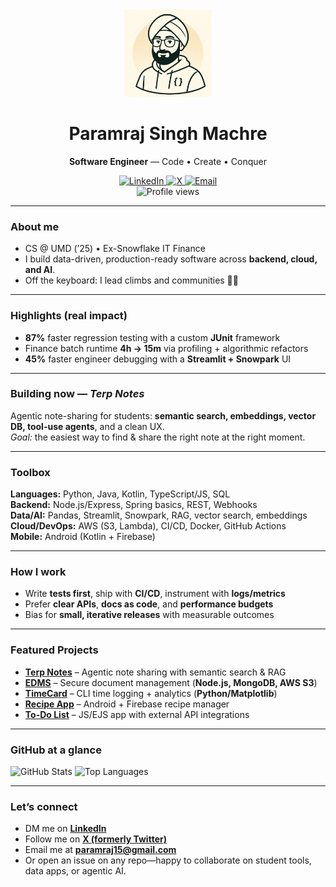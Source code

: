 <!-- Hero -->
<div align="center">
  <img src="./avatar.png" alt="Paramraj avatar" width="140" />
  <h1>Paramraj Singh Machre</h1>
  <p><b>Software Engineer</b> — Code • Create • Conquer</p>

  <a href="https://linkedin.com/in/pmachre">
    <img alt="LinkedIn" src="https://img.shields.io/badge/LinkedIn-Paramraj-blue?logo=linkedin">
  </a>
  <a href="https://x.com/paramraj15">
    <img alt="X" src="https://img.shields.io/badge/%40paramraj15-000000?logo=x">
  </a>
  <a href="mailto:pmachre@terpmail.umd.edu">
    <img alt="Email" src="https://img.shields.io/badge/Email-pmachre%40terpmail.umd.edu-red?logo=gmail">
  </a>

  <br />

  <img alt="Profile views" src="https://komarev.com/ghpvc/?username=bennytobby&style=flat&label=Visitors" />
</div>


---

### About me
- CS @ UMD (’25) • Ex-Snowflake IT Finance  
- I build data-driven, production-ready software across **backend, cloud, and AI**.  
- Off the keyboard: I lead climbs and communities 🧗‍♂️

---

### Highlights (real impact)
- **87%** faster regression testing with a custom **JUnit** framework  
- Finance batch runtime **4h → 15m** via profiling + algorithmic refactors  
- **45%** faster engineer debugging with a **Streamlit + Snowpark** UI

---

### Building now — *Terp Notes*
Agentic note-sharing for students: **semantic search, embeddings, vector DB, tool-use agents**, and a clean UX.  
*Goal:* the easiest way to find & share the right note at the right moment.

---

### Toolbox
**Languages:** Python, Java, Kotlin, TypeScript/JS, SQL  
**Backend:** Node.js/Express, Spring basics, REST, Webhooks  
**Data/AI:** Pandas, Streamlit, Snowpark, RAG, vector search, embeddings  
**Cloud/DevOps:** AWS (S3, Lambda), CI/CD, Docker, GitHub Actions  
**Mobile:** Android (Kotlin + Firebase)

---

### How I work
- Write **tests first**, ship with **CI/CD**, instrument with **logs/metrics**  
- Prefer **clear APIs**, **docs as code**, and **performance budgets**  
- Bias for **small, iterative releases** with measurable outcomes

---

### Featured Projects
- **[Terp Notes](https://github.com/bennytobby/terp-notes)** – Agentic note sharing with semantic search & RAG  
- **[EDMS](https://github.com/bennytobby/edms)** – Secure document management (**Node.js, MongoDB, AWS S3**)  
- **[TimeCard](https://github.com/bennytobby/timecard)** – CLI time logging + analytics (**Python/Matplotlib**)  
- **[Recipe App](https://github.com/dcardone/Recipe-App)** – Android + Firebase recipe manager  
- **[To-Do List](https://github.com/wadoodbutt/todolist)** – JS/EJS app with external API integrations

---

### GitHub at a glance
<p>
  <img height="150"
       alt="GitHub Stats"
       src="https://github-readme-stats.vercel.app/api?username=bennytobby&show_icons=true&count_private=true&hide=issues,contribs&cache_seconds=7200&v=1" />
  <img height="150"
       alt="Top Languages"
       src="https://github-readme-stats.vercel.app/api/top-langs/?username=bennytobby&layout=compact&langs_count=8&hide=css,html&size_weight=0.7&count_weight=0.3" />
</p>

---

### Let’s connect
- DM me on **[LinkedIn](https://linkedin.com/in/pmachre)**
- Follow me on **[X (formerly Twitter)](https://x.com/paramraj15)**
- Email me at **paramraj15@gmail.com**
- Or open an issue on any repo—happy to collaborate on student tools, data apps, or agentic AI.
